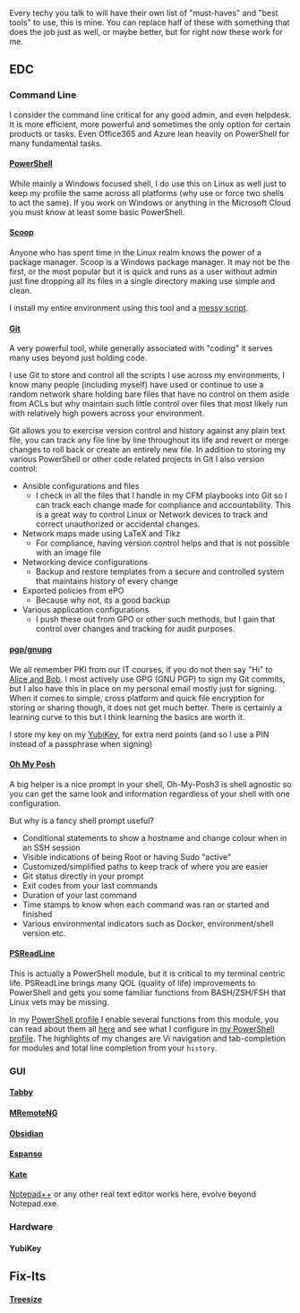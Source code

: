 Every techy you talk to will have their own list of "must-haves" and "best tools" to use, this is mine. You can replace half of these with something that does the job just as well, or maybe better, but for right now these work for me.

## EDC
### Command Line
I consider the command line critical for any good admin, and even helpdesk. It is more efficient, more powerful and sometimes the only option for certain products or tasks. Even Office365 and Azure lean heavily on PowerShell for many fundamental tasks.

#### [PowerShell](https://vignette.wikia.nocookie.net/mario/images/b/b0/MKWii_Blue_Shell.png/revision/latest?cb=20171019083814)
While mainly a Windows focused shell, I do use this on Linux as well just to keep my profile the same across all platforms (why use or force two shells to act the same). If you work on Windows or anything in the Microsoft Cloud you must know at least some basic PowerShell.

#### [Scoop](https://scoop.sh/)
Anyone who has spent time in the Linux realm knows the power of a package manager. Scoop is a Windows package manager. It may not be the first, or the most popular but it is quick and runs as a user without admin just fine dropping all its files in a single directory making use simple and clean. 

I install my entire environment using this tool and a [messy script](https://git.dev0.sh/piper/scoop_install/src/branch/master/scoop_install.ps1). 

#### [Git](https://www.git-scm.com/book/en/v2/Getting-Started-What-is-Git%3F)
A very powerful tool, while generally associated with "coding" it serves many uses beyond just holding code. 

I use Git to store and control all the scripts I use across my environments, I know many people (including myself) have used or continue to use a random network share holding bare files that have no control on them aside from ACLs but why maintain such little control over files that most likely run with relatively high powers across your environment. 

Git allows you to exercise version control and history against any plain text file, you can track any file line by line throughout its life and revert or merge changes to roll back or create an entirely new file. In addition to storing my various PowerShell or other code related projects in Git I also version control: 
* Ansible configurations and files
    * I check in all the files that I handle in my CFM playbooks into Git so I can track each change made for compliance and accountability. This is a great way to control Linux or Network devices to track and correct unauthorized or accidental changes.
* Network maps made using LaTeX and Tikz 
    * For compliance, having version control helps and that is not possible with an image file
* Networking device configurations 
    * Backup and restore templates from a secure and controlled system that maintains history of every change
* Exported policies from ePO
    * Because why not, its a good backup
* Various application configurations
    * I push these out from GPO or other such methods, but I gain that control over changes and tracking for audit purposes.

#### [pgp/gnupg](https://www.fortinet.com/resources/cyberglossary/pgp-encryption)
We all remember PKI from our IT courses, if you do not then say "Hi" to [Alice and Bob](https://www.ibm.com/blogs/blockchain/wp-content/uploads/2018/06/di-pki.png). I most actively use GPG (GNU PGP) to sign my Git commits, but I also have this in place on my personal email mostly just for signing. When it comes to simple, cross platform and quick file encryption for storing or sharing though, it does not get much better. There is certainly a learning curve to this but I think learning the basics are worth it.

I store my key on my [YubiKey](#YubiKey), for extra nerd points (and so I use a PIN instead of a passphrase when signing)

#### [Oh My Posh](https://ohmyposh.dev/)
A big helper is a nice prompt in your shell, Oh-My-Posh3 is shell agnostic so you can get the same look and information regardless of your shell with one configuration. 

But why is a fancy shell prompt useful?
* Conditional statements to show a hostname and change colour when in an SSH session
* Visible indications of being Root or having Sudo "active"
* Customized/simplified paths to keep track of where you are easier
* Git status directly in your prompt
* Exit codes from your last commands
* Duration of your last command
* Time stamps to know when each command was ran or started and finished
* Various environmental indicators such as Docker, environment/shell version etc.

#### [PSReadLine](https://docs.microsoft.com/en-us/powershell/module/psreadline/)
This is actually a PowerShell module, but it is critical to my terminal centric life. PSReadLine brings many QOL (quality of life) improvements to PowerShell and gets you some familiar functions from BASH/ZSH/FSH that Linux vets may be missing.

In my [PowerShell profile](https://git.dev0.sh/piper/powershell_profile/src/branch/master/personal_profile.ps1) I enable several functions from this module, you can read about them all [here](https://docs.microsoft.com/en-us/powershell/module/psreadline/set-psreadlineoption?view=powershell-7.2) and see what I configure in [my PowerShell profile](https://git.dev0.sh/piper/powershell_profile/src/branch/master/personal_profile.ps1). The highlights of my changes are Vi navigation and tab-completion for modules and total line completion from your `history`.

### GUI
#### [Tabby](https://github.com/Eugeny/tabby)


#### [MRemoteNG](https://mremoteng.org/)


#### [Obsidian](https://obsidian.md/)


#### [Espanso](https://espanso.org/)


#### [Kate](https://kate-editor.org/)
[Notepad++](https://notepad-plus-plus.org/) or any other real text editor works here, evolve beyond Notepad.exe.


### Hardware
#### YubiKey


## Fix-Its
#### [Treesize](https://www.jam-software.com/treesize_free)
